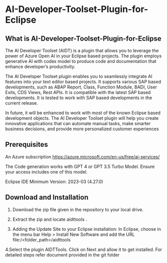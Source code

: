 # AI-Developer-Toolset-Plugin-for-Eclipse
## What is AI-Developer-Toolset-Plugin-for-Eclipse
The AI Developer Toolset (AIDT) is a plugin that allows you to leverage the power of Azure Open AI in your Eclipse based projects. The plugin employs generative AI with codex model to produce code and documentation that enhance developer’s productivity.

The AI Developer Toolset plugin enables you to seamlessly integrate AI features into your text editor based projects. It supports various SAP based developments, such as ABAP Report, Class, Function Module, BADI, User Exits, CDS Views, Rest APIs. It is compatible with the latest SAP based developments. It is tested to work with SAP based developments in the current release.

In future, it will be enhanced to work with most of the known Eclipse based development objects. The AI Developer Toolset plugin will help you create innovative applications that can automate manual tasks, make smarter business decisions, and provide more personalized customer experiences
## Prerequisites
An Azure subscription  https://azure.microsoft.com/en-us/free/ai-services/

The Code generation works with GPT 4 or GPT 3.5 Turbo Model. Ensure your access includes one of this model.

Eclipse IDE Minimum Version: 2023-03 (4.27.0)

## Download and Installation
1. Download the zip file given in the repository to your local drive.

2. Extract the zip and locate aidttools .

3. Adding the Update Site to your Eclipse installation:
In Eclipse, choose in the menu bar Help > Install New Software and add the URL file:/<folder_path>/aidttools

4.Select the plugin AIDTTools. Click on Next and allow it to get installed. For detailed steps refer document provided in the git folder



